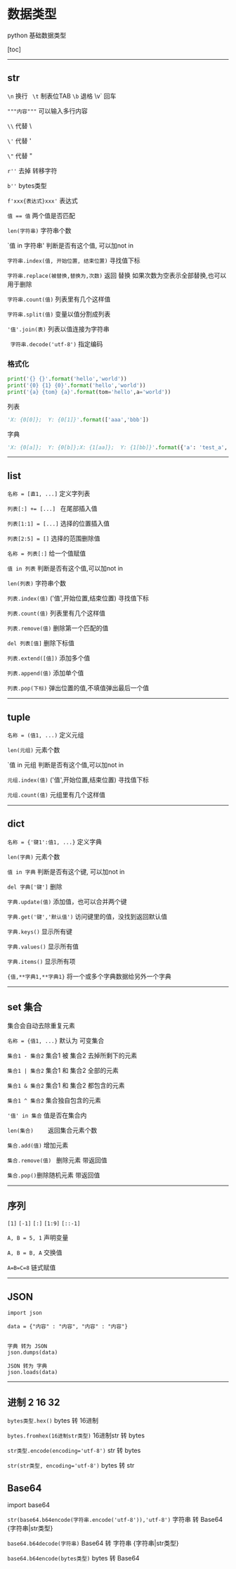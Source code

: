 # 数据类型

python 基础数据类型



[toc]



---

## str

`\n`    换行   ` \t`    制表位TAB    `\b`    退格    \v`    回车

`"""内容"""`    可以输入多行内容

`\\`    代替 \

`\'`    代替 '

`\"`    代替 "

`r''`    去掉 转移字符

`b''`  bytes类型

`f'xxx{表达式}xxx'`  表达式



`值 == 值`    两个值是否匹配

`len(字符串)`    字符串个数

`值 in 字符串'    判断是否有这个值, 可以加not in

`字符串.index(值, 开始位置, 结束位置)`    寻找值下标

`字符串.replace(被替换,替换为,次数)`    返回 替换 如果次数为空表示全部替换,也可以用于删除

`字符串.count(值)`    列表里有几个这样值

`字符串.split(值)`    变量以值分割成列表

`'值'.join(表)`    列表以值连接为字符串

` 字符串.decode('utf-8')`  指定编码



### 格式化

```python
print('{} {}'.format('hello','world'))
print('{0} {1} {0}'.format('hello','world'))
print('{a} {tom} {a}'.format(tom='hello',a='world'))
```

列表

```python
'X: {0[0]};  Y: {0[1]}'.format(['aaa','bbb'])
```

字典

```python
'X: {0[a]};  Y: {0[b]};X: {1[aa]};  Y: {1[bb]}'.format({'a': 'test_a', 'b': 'test_b'}, {'aa': 'test_a', 'bb': 'test_b'})
```



---

## list

`名称 = [直1, ...]`    定义字列表

`列表[:] += [...] `   在尾部插入值

`列表[1:1] = [...]`    选择的位置插入值

`列表[2:5] = []`    选择的范围删除值

`名称 = 列表[:]`    给一个值赋值



`值 in 列表`    判断是否有这个值,可以加not in

`len(列表)`    字符串个数

`列表.index(值)`    ('值',开始位置,结束位置)	寻找值下标

`列表.count(值)`    列表里有几个这样值

`列表.remove(值)`    删除第一个匹配的值

`del 列表[值]`    删除下标值

`列表.extend([值])`    添加多个值 

`列表.append(值)`    添加单个值

`列表.pop(下标)`    弹出位置的值,不填值弹出最后一个值



---

## tuple

`名称 = (值1, ...)`    定义元组

`len(元组)`    元素个数

`值 in 元组    判断是否有这个值,可以加not in

`元组.index(值)`    ('值',开始位置,结束位置)    寻找值下标

`元组.count(值)`    元组里有几个这样值



---

## dict

`名称 = {'键1':值1, ...}`    定义字典

`len(字典)`    元素个数

`值 in 字典`    判断是否有这个键, 可以加not in

`del 字典['键']`    删除

`字典.update(值)`    添加值，也可以合并两个键

`字典.get('键','默认值')`    访问键里的值，没找到返回默认值

`字典.keys()`        显示所有键

`字典.values()`    显示所有值

`字典.items()`      显示所有项

`{值,**字典1,**字典1}`  将一个或多个字典数据给另外一个字典



---

## set 集合

集合会自动去除重复元素

`名称 = {值1, ...}`                  默认为 可变集合

`集合1 - 集合2`    集合1 被 集合2 去掉所剩下的元素

`集合1 | 集合2`    集合1 和 集合2 全部的元素

`集合1 & 集合2`    集合1 和 集合2 都包含的元素

`集合1 ^ 集合2`    集合独自包含的元素



`'值' in 集合`    值是否在集合内

`len(集合)	`    返回集合元素个数

`集合.add(值)`    增加元素

`集合.remove(值) `   删除元素 带返回值

`集合.pop()`删除随机元素 带返回值



---

## 序列

`[1]`    `[-1]`    `[:]`    `[1:9]`	`[::-1]`

`A, B = 5, 1`     声明变量

`A, B = B, A`    交换值

`A=B=C=8`    链式赋值





---

## JSON

`import json`



```创建字典
data = {"内容" : "内容", "内容" : "内容"}


字典 转为 JSON
json.dumps(data)

JSON 转为 字典
json.loads(data)

```





---

## 进制 2 16 32



`bytes类型.hex()`    bytes 转 16进制

`bytes.fromhex(16进制str类型)`   16进制str 转 bytes

`str类型.encode(encoding='utf-8')`  str 转 bytes

`str(str类型, encoding='utf-8')`  bytes 转 str



## Base64

import base64



`str(base64.b64encode(字符串.encode('utf-8')),'utf-8')`  字符串 转 Base64 {字符串|str类型}

`base64.b64decode(字符串)`   Base64 转 字符串 {字符串|str类型}

`base64.b64encode(bytes类型)`  bytes 转 Base64










